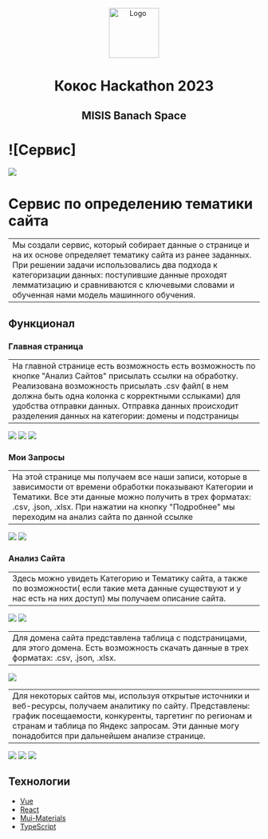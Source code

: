 <br />
<div align="center">
    <img src="src/assets/kokos_round.png" alt="Logo" width="100" height="100">
  <h1 align="center">Кокос Hackathon 2023</h1>
  <h2 align="center">
    MISIS Banach Space
  </h2>
</div>

# ![Сервис]
<img src='src/assets/screenshots/9.jpg'>

# Сервис по определению тематики сайта
<table>
<tr>
<td>
  Мы создали сервис, который собирает данные о странице и на их основе определяет тематику сайта из ранее заданных. При решении задачи использовались два подхода к категоризации данных: поступившие данные проходят лемматизацию и сравниваются с ключевыми словами и обученная нами модель машинного обучения. 
</td>
</tr>
</table>

## Функционал

### Главная страница
<table>
<tr>
<td>
На главной странице есть возможность есть возможность по кнопке "Анализ Сайтов" присылать ссылки на обработку. Реализована возможность присылать .csv файл( в нем должна быть одна колонка с корректными сслыками) для удобства отправки данных. Отправка данных происходит разделения данных на категории: домены и подстраницы
</td>
</tr>
</table>
<img src='src/assets/screenshots/1.jpg'>
<img src='src/assets/screenshots/2.jpg'>
<img src='src/assets/screenshots/3.jpg'>


### Мои Запросы
<table>
<tr>
<td>
На этой странице мы получаем все наши записи, которые в зависимости от времени обработки показывают Категории и Тематики. Все эти данные можно получить в трех форматах: .csv, .json, .xlsx. При нажатии на кнопку "Подробнее" мы переходим на анализ сайта по данной ссылке
</td>
</tr>
</table>
<img src='src/assets/screenshots/5.jpg'>
<img src='src/assets/screenshots/4.jpg'>

### Анализ Сайта
<table>
<tr>
<td>
Здесь можно увидеть Категорию и Тематику сайта, а также по возможности( если такие мета данные существуют и у нас есть на них доступ) мы получаем описание сайта.
</td>
</tr>
</table>
<img src='src/assets/screenshots/9.jpg'>
<img src='src/assets/screenshots/12.jpg'>
<table>
<tr>
<td>
Для домена сайта представлена таблица с подстраницами, для этого домена. Есть возможность скачать данные  в трех форматах: .csv, .json, .xlsx.
</td>
</tr>
</table>
<img src='src/assets/screenshots/11.jpg'>
<table>
<tr>
<td>
Для некоторых сайтов мы, используя открытые источники и веб-ресурсы, получаем аналитику по сайту. Представлены: график посещаемости, конкуренты, таргетинг по регионам и странам и таблица по Яндекс запросам. Эти данные могу понадобится при дальнейшем анализе странице. 
</td>
</tr>
</table>
<img src='src/assets/screenshots/8.jpg'>
<img src='src/assets/screenshots/7.jpg'>
<img src='src/assets/screenshots/10.jpg'>

## Технологии

* <a href='https://ru.vuejs.org'>Vue
* <a href='https://react.dev'>React
* <a href='https://mui.com'>Mui-Materials
* <a href='https://www.typescriptlang.org'>TypeScript


